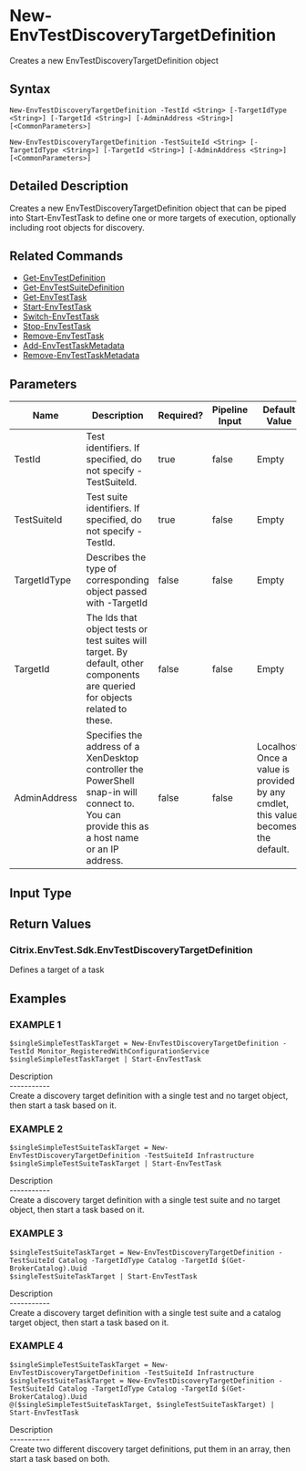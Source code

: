 ﻿# New-EnvTestDiscoveryTargetDefinition

   Creates a new EnvTestDiscoveryTargetDefinition object

## Syntax
```
New-EnvTestDiscoveryTargetDefinition -TestId <String> [-TargetIdType <String>] [-TargetId <String>] [-AdminAddress <String>] [<CommonParameters>]

New-EnvTestDiscoveryTargetDefinition -TestSuiteId <String> [-TargetIdType <String>] [-TargetId <String>] [-AdminAddress <String>] [<CommonParameters>]
```

## Detailed Description
   Creates a new EnvTestDiscoveryTargetDefinition object that can be piped into Start-EnvTestTask to define one or more targets of execution, optionally including root objects for discovery.

## Related Commands
  * [Get-EnvTestDefinition](Get-EnvTestDefinition/)
  * [Get-EnvTestSuiteDefinition](Get-EnvTestSuiteDefinition/)
  * [Get-EnvTestTask](Get-EnvTestTask/)
  * [Start-EnvTestTask](Start-EnvTestTask/)
  * [Switch-EnvTestTask](Switch-EnvTestTask/)
  * [Stop-EnvTestTask](Stop-EnvTestTask/)
  * [Remove-EnvTestTask](Remove-EnvTestTask/)
  * [Add-EnvTestTaskMetadata](Add-EnvTestTaskMetadata/)
  * [Remove-EnvTestTaskMetadata](Remove-EnvTestTaskMetadata/)
## Parameters

| Name   | Description | Required? | Pipeline Input | Default Value |
| --- | --- | --- | --- | --- |
| TestId | Test identifiers. If specified, do not specify -TestSuiteId. | true | false | Empty |
| TestSuiteId | Test suite identifiers. If specified, do not specify -TestId. | true | false | Empty |
| TargetIdType | Describes the type of corresponding object passed with -TargetId | false | false | Empty |
| TargetId | The Ids that object tests or test suites will target. By default, other components are queried for objects related to these. | false | false | Empty |
| AdminAddress | Specifies the address of a XenDesktop controller the PowerShell snap-in will connect to. You can provide this as a host name or an IP address. | false | false | Localhost. Once a value is provided by any cmdlet, this value becomes the default. |

## Input Type
### 
   
## Return Values
### Citrix.EnvTest.Sdk.EnvTestDiscoveryTargetDefinition
   Defines a target of a task
## Examples

### EXAMPLE 1
```
$singleSimpleTestTaskTarget = New-EnvTestDiscoveryTargetDefinition -TestId Monitor_RegisteredWithConfigurationService
$singleSimpleTestTaskTarget | Start-EnvTestTask
```
   Description<br>-----------<br>Create a discovery target definition with a single test and no target object, then start a task based on it.
### EXAMPLE 2
```
$singleSimpleTestSuiteTaskTarget = New-EnvTestDiscoveryTargetDefinition -TestSuiteId Infrastructure
$singleSimpleTestSuiteTaskTarget | Start-EnvTestTask
```
   Description<br>-----------<br>Create a discovery target definition with a single test suite and no target object, then start a task based on it.
### EXAMPLE 3
```
$singleTestSuiteTaskTarget = New-EnvTestDiscoveryTargetDefinition -TestSuiteId Catalog -TargetIdType Catalog -TargetId $(Get-BrokerCatalog).Uuid
$singleTestSuiteTaskTarget | Start-EnvTestTask
```
   Description<br>-----------<br>Create a discovery target definition with a single test suite and a catalog target object, then start a task based on it.
### EXAMPLE 4
```
$singleSimpleTestSuiteTaskTarget = New-EnvTestDiscoveryTargetDefinition -TestSuiteId Infrastructure
$singleTestSuiteTaskTarget = New-EnvTestDiscoveryTargetDefinition -TestSuiteId Catalog -TargetIdType Catalog -TargetId $(Get-BrokerCatalog).Uuid
@($singleSimpleTestSuiteTaskTarget, $singleTestSuiteTaskTarget) | Start-EnvTestTask
```
   Description<br>-----------<br>Create two different discovery target definitions, put them in an array, then start a task based on both.
